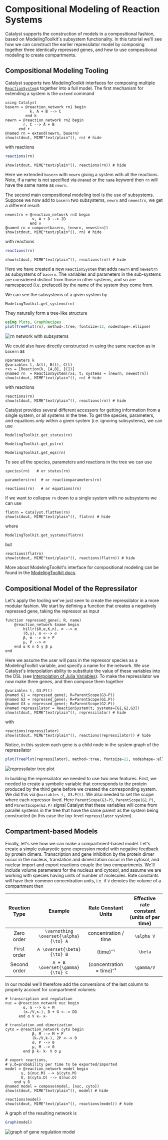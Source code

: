 # Compositional Modeling of Reaction Systems
Catalyst supports the construction of models in a compositional fashion, based
on ModelingToolkit's subsystem functionality. In this tutorial we'll see how we
can construct the earlier repressilator model by composing together three
identically repressed genes, and how to use compositional modeling to create
compartments.

## Compositional Modeling Tooling
Catalyst supports two ModelingToolkit interfaces for composing multiple
[`ReactionSystem`](@ref)s together into a full model. The first mechanism for
extending a system is the `extend` command
```@example ex1
using Catalyst
basern = @reaction_network rn1 begin
           k, A + B --> C
         end k
newrn = @reaction_network rn2 begin
        r, C --> A + B
      end r
@named rn = extend(newrn, basern)
show(stdout, MIME"text/plain"(), rn) # hide
```
with reactions
```julia
reactions(rn)
```
```@example ex1
show(stdout, MIME"text/plain"(), reactions(rn)) # hide
```
Here we extended `basern` with `newrn` giving a system with all the
reactions. Note, if a name is not specified via `@named` or the `name` keyword
then `rn` will have the same name as `newrn`.

The second main compositional modeling tool is the use of subsystems. Suppose we
now add to `basern` two subsystems, `newrn` and `newestrn`, we get a
different result:
```@example ex1
newestrn = @reaction_network rn3 begin
            v, A + D --> 2D
           end v
@named rn = compose(basern, [newrn, newestrn])
show(stdout, MIME"text/plain"(), rn) # hide
```
with reactions
```julia
reactions(rn)
```
```@example ex1
show(stdout, MIME"text/plain"(), reactions(rn)) # hide
```
Here we have created a new `ReactionSystem` that adds `newrn` and `newestrn` as
subsystems of `basern`. The variables and parameters in the sub-systems are
considered distinct from those in other systems, and so are namespaced (i.e.
prefaced) by the name of the system they come from. 

We can see the subsystems of a given system by
```@example ex1
ModelingToolkit.get_systems(rn)
```
They naturally form a tree-like structure
```julia
using Plots, GraphRecipes
plot(TreePlot(rn), method=:tree, fontsize=12, nodeshape=:ellipse)
```
![rn network with subsystems](../assets/rn_treeplot.svg)

We could also have directly constructed `rn` using the same reaction as in
`basern` as 
```@example ex1
@parameters k
@variables t, A(t), B(t), C(t)
rxs = [Reaction(k, [A,B], [C])]
@named rn  = ReactionSystem(rxs, t; systems = [newrn, newestrn])
show(stdout, MIME"text/plain"(), rn) # hide
```
with reactions
```@example ex1
reactions(rn)
show(stdout, MIME"text/plain"(), reactions(rn)) # hide
```

Catalyst provides several different accessors for getting information from a single system, 
or all systems in the tree. To get the species, parameters, and equations *only* within a given system (i.e. ignoring subsystems), we can use
```@example ex1
ModelingToolkit.get_states(rn)
```
```@example ex1
ModelingToolkit.get_ps(rn)
```
```@example ex1
ModelingToolkit.get_eqs(rn)
```
To see all the species, parameters and reactions in the tree we can use
```@example ex1
species(rn)   # or states(rn)
```
```@example ex1
parameters(rn)  # or reactionparameters(rn)
```
```@example ex1
reactions(rn)   # or equations(rn)
```

If we want to collapse `rn` down to a single system with no subsystems we can use
```@example ex1
flatrn = Catalyst.flatten(rn)
show(stdout, MIME"text/plain"(), flatrn) # hide
```
where
```@example ex1
ModelingToolkit.get_systems(flatrn)
```
but
```@example ex1
reactions(flatrn)
show(stdout, MIME"text/plain"(), reactions(flatrn)) # hide
```

More about ModelingToolkit's interface for compositional modeling can be found
in the [ModelingToolkit docs](https://mtk.sciml.ai/dev/).

## Compositional Model of the Repressilator
Let's apply the tooling we've just seen to create the repressilator in a more
modular fashion. We start by defining a function that creates a negatively
repressed gene, taking the repressor as input
```@example ex1
function repressed_gene(; R, name)
    @reaction_network $name begin
        hillr($R,α,K,n), ∅ --> m
        (δ,γ), m <--> ∅
        β, m --> m + P
        μ, P --> ∅
    end α K n δ γ β μ
end
```
Here we assume the user will pass in the repressor species as a ModelingToolkit
variable, and specify a name for the network. We use Catalyst's interpolation
ability to substitute the value of these variables into the DSL (see
[Interpolation of Julia Variables](@ref)). To make the repressilator we now make
three genes, and then compose them together
```@example ex1
@variables t, G3₊P(t)
@named G1 = repressed_gene(; R=ParentScope(G3₊P))
@named G2 = repressed_gene(; R=ParentScope(G1.P))
@named G3 = repressed_gene(; R=ParentScope(G2.P))
@named repressilator = ReactionSystem(t; systems=[G1,G2,G3])
show(stdout, MIME"text/plain"(), repressilator) # hide
```
with 
```@example ex1
reactions(repressilator)
show(stdout, MIME"text/plain"(), reactions(repressilator)) # hide
```
Notice, in this system each gene is a child node in the system graph of the repressilator
```julia
plot(TreePlot(repressilator), method=:tree, fontsize=12, nodeshape=:ellipse)
```
![repressilator tree plot](../assets/repressilator_treeplot.svg)

In building the repressilator we needed to use two new features. First, we
needed to create a symbolic variable that corresponds to the protein produced by
the third gene before we created the corresponding system. We did this via
`@variables t, G3₊P(t)`. We also needed to set the scope where each repressor
lived. Here `ParentScope(G3₊P)`, `ParentScope(G1.P)`, and `ParentScope(G2.P)`
signal Catalyst that these variables will come from parallel systems in the tree
that have the same parent as the system being constructed (in this case the
top-level `repressilator` system).

## Compartment-based Models
Finally, let's see how we can make a compartment-based model. Let's create a
simple eukaryotic gene expression model with negative feedback by protein
dimers. Transcription and gene inhibition by the protein dimer occur in the
nucleus, translation and dimerization occur in the cytosol, and nuclear import
and export reactions couple the two compartments. We'll include volume
parameters for the nucleus and cytosol, and assume we are working with species
having units of number of molecules. Rate constants will have their common
concentration units, i.e. if ``V`` denotes the volume of a compartment then

| Reaction Type | Example | Rate Constant Units | Effective rate constant (units of per time)
|:----------:   | :----------: | :----------:  |:------------:|
| Zero order | ``\varnothing \overset{\alpha}{\to} A`` | concentration / time | ``\alpha V`` |
| First order | ``A \overset{\beta}{\to} B`` | (time)⁻¹ | ``\beta`` |
| Second order | ``A + B \overset{\gamma}{\to} C`` | (concentration × time)⁻¹ | ``\gamma/V`` |

In our model we'll therefore add the conversions of the last column to properly
account for compartment volumes:
```@example ex1
# transcription and regulation
nuc = @reaction_network nuc begin
        α, G --> G + M
        (κ₊/V,κ₋), D + G <--> DG
      end α V κ₊ κ₋

# translation and dimerization
cyto = @reaction_network cyto begin
            β, M --> M + P
            (k₊/V,k₋), 2P <--> D
            σ, P --> 0
            μ, M --> 0
        end β k₊ k₋ V σ μ

# export reactions, 
# γ,δ=probability per time to be exported/imported
model = @reaction_network model begin
       γ, $(nuc.M) --> $(cyto.M)
       δ, $(cyto.D) --> $(nuc.D)
    end γ δ
@named model = compose(model, [nuc, cyto])
show(stdout, MIME"text/plain"(), model) # hide
```
```@example ex1
reactions(model)
show(stdout, MIME"text/plain"(), reactions(model)) # hide
```

A graph of the resulting network is
```julia
Graph(model)
```
![graph of gene regulation model](../assets/compartment_gene_regulation.svg)

